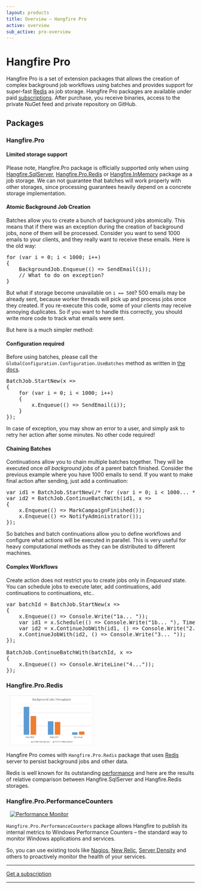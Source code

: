 ```yaml
---
layout: products
title: Overview — Hangfire Pro
active: overview
sub_active: pro-overview
---
```


<h1 class="page-header">Hangfire Pro</h1>

Hangfire Pro is a set of extension packages that allows the creation of complex background job workflows using batches and provides support for super-fast [Redis](https://redis.io) as job storage. Hangfire Pro packages are available under paid [subscriptions](/pricing/). After purchase, you receive binaries, access to the private NuGet feed and private repository on GitHub.

## Packages

### Hangfire.Pro

<div class="alert alert-warning">
    <h4>Limited storage support</h4>
    <p>Please note, Hangfire.Pro package is officially supported only when using <a href="https://docs.hangfire.io/en/latest/configuration/using-sql-server.html">Hangfire.SqlServer</a>, <a href="https://docs.hangfire.io/en/latest/configuration/using-redis.html">Hangfire.Pro.Redis</a> or <a href="https://github.com/HangfireIO/Hangfire.InMemory">Hangfire.InMemory</a> package as a job storage. We can not guarantee that batches will work properly with other storages, since processing guarantees heavily depend on a concrete storage implementation.</p>
</div>

#### Atomic Background Job Creation

Batches allow you to create a bunch of background jobs atomically. This means that if there was an exception during the creation of background jobs, none of them will be processed. Consider you want to send 1000 emails to your clients, and they really want to receive these emails. Here is the old way:

<pre><span class="keywd">for</span> (<span class="keywd">var</span> i = 0; i &lt; 1000; i++)
{
    <span class="type">BackgroundJob</span>.Enqueue(() => SendEmail(i));
    <span class="comm">// What to do on exception?</span>
}</pre>

But what if storage become unavailable on `i == 500`? 500 emails may be already sent, because worker threads will pick up and process jobs once they created. If you re-execute this code, some of your clients may receive annoying duplicates. So if you want to handle this correctly, you should write more code to track what emails were sent. 

But here is a much simpler method:

<div class="alert alert-info">
    <h4>Configuration required</h4>
    <p>Before using batches, please call the <code>GlobalConfiguration.Configuration.UseBatches</code> method as written in <a href="https://docs.hangfire.io/en/latest/background-methods/using-batches.html#installation">the docs</a>.</p>
</div>

<pre><span class="type">BatchJob</span>.StartNew(x =>
{
    <span class="keywd">for</span> (<span class="keywd">var</span> i = 0; i &lt; 1000; i++)
    {
        x.Enqueue(() => SendEmail(i));
    }
});</pre>

In case of exception, you may show an error to a user, and simply ask to retry her action after some minutes. No other code required!

#### Chaining Batches

Continuations allow you to chain multiple batches together. They will be executed once *all background jobs* of a parent batch finished. Consider the previous example where you have 1000 emails to send. If you want to make final action after sending, just add a continuation:

<pre><span class="keywd">var</span> id1 = <span class="type">BatchJob</span>.StartNew(<span class="comm">/* for (var i = 0; i &lt; 1000... */</span>);
<span class="keywd">var</span> id2 = <span class="type">BatchJob</span>.ContinueBatchWith(id1, x => 
{
    x.Enqueue(() => MarkCampaignFinished());
    x.Enqueue(() => NotifyAdministrator());
});</pre>

So batches and batch continuations allow you to define workflows and configure what actions will be executed in parallel. This is very useful for heavy computational methods as they can be distributed to different machines.

#### Complex Workflows

Create action does not restrict you to create jobs only in *Enqueued* state. You can schedule jobs to execute later, add continuations, add continuations to continuations, etc..

<pre><span class="keywd">var</span> batchId = <span class="type">BatchJob</span>.StartNew(x =>
{
    x.Enqueue(() => <span class="type">Console</span>.Write(<span class="string">"1a... "</span>));
    <span class="keywd">var</span> id1 = x.Schedule(() => <span class="type">Console</span>.Write(<span class="string">"1b... "</span>), <span class="type">TimeSpan</span>.FromSeconds(1));
    <span class="keywd">var</span> id2 = x.ContinueJobWith(id1, () => <span class="type">Console</span>.Write(<span class="string">"2... "</span>));
    x.ContinueJobWith(id2, () => <span class="type">Console</span>.Write(<span class="string">"3... "</span>));
});

<span class="type">BatchJob</span>.ContinueBatchWith(batchId, x =>
{
    x.Enqueue(() => <span class="type">Console</span>.WriteLine(<span class="string">"4..."</span>));
});</pre>

### Hangfire.Pro.Redis

<a class="pull-right" style="margin-left: 10px;" href="/img/storage-compare.png" data-lightbox="Screenshots">
    <img src="/img/storage-compare.png" alt="Background Jobs Throughput" width="222">
</a>

Hangfire Pro comes with `Hangfire.Pro.Redis` package that uses [Redis](https://redis.io/) server to persist background jobs and other data. 

Redis is well known for its outstanding [performance](https://redis.io/topics/benchmarks) and here are the results of relative comparison between Hangfire.SqlServer and Hangfire.Redis storages.

<div class="clearfix"></div>

### Hangfire.Pro.PerformanceCounters

<a class="pull-right" style="margin-left: 10px;" href="/img/perfmon.png" data-lightbox="Screenshots">
    <img src="/img/perfmon.png" alt="Performance Monitor" width="222">
</a>

`Hangfire.Pro.PerformanceCounters` package allows Hangfire to publish its internal metrics to Windows Performance Counters – the standard way to monitor Windows applications and services.

So, you can use existing tools like <a href="http://www.nagios.org/" target="_blank">Nagios</a>, <a href="http://newrelic.com/" target="_blank">New Relic</a>, <a href="https://www.serverdensity.com/" target="_blank">Server Density</a> and others to proactively monitor the health of your services.

<div class="clearfix"></div>

<div class="text-center">
    <hr>
    <a class="btn btn-lg btn-success" href="/subscriptions/">Get a subscription</a>
    <hr>
</div>

